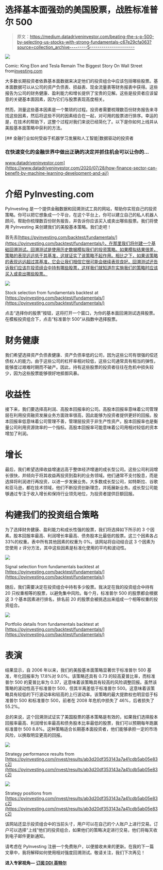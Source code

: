 # 选择基本面强劲的美国股票，战胜标准普尔 500

> 原文：<https://medium.datadriveninvestor.com/beating-the-s-p-500-by-selecting-us-stocks-with-strong-fundamentals-c67e29cfa063?source=collection_archive---------5----------------------->

![](img/99c55ffcd8f296ac0884e25e4c1cb229.png)

Comic: King Elon and Tesla Remain The Biggest Story On Wall Street from[investing.com](https://www.investing.com/news/stock-market-news/comic-king-elon-and-tesla-remain-the-biggest-story-on-wall-street-2077789)

大多数长期投资者依靠基本面数据来决定他们的投资组合中应该包括哪些股票。基本面数据可以从公司的资产负债表、损益表、现金流量表等财务报表中获得。这些报告为公司的财务健康、盈利能力和增长提供了宝贵的见解。这些是投资者应该留意的关键基本面因素，因为它们与股票表现高度相关。

然而，测量这些基本因素是一个繁琐的过程。投资者需要梳理数百份财务报告来寻找这些因素，然后将这些不同的因素结合在一起，对可用的股票进行排序。幸运的是，在技术的帮助下，这整个过程对我们来说已经简化了。以下是你如何上线并从美股基本面策略中获利的方法。

[](https://www.datadriveninvestor.com/2020/07/28/how-finance-sector-can-benefit-by-machine-learning-development-and-ai/) [## 金融行业如何受益于机器学习发展和人工智能|数据驱动的投资者

### 在快速变化的金融世界中做出正确的决定并抓住机会可以让你的…

www.datadriveninvestor.com](https://www.datadriveninvestor.com/2020/07/28/how-finance-sector-can-benefit-by-machine-learning-development-and-ai/) 

# 介绍 PyInvesting.com

PyInvesting 是一个提供金融数据和回溯测试工具的网站，帮助你实现自己的投资策略。你可以把它想象成一个平台，在这个平台上，你可以建立自己的私人机器人顾问，帮助你梳理数百份财务报告，并告诉你应该买入或卖出哪些股票。我们将使用 PyInvesting 来创建我们的美股基本策略。我们走吧！

首先去[https://pyinvesting.com/backtest/fundamentals/](https://pyinvesting.com/backtest/fundamentals/)，在那里我们将创建一个基础回溯测试。回溯测试是使用历史数据模拟我们的投资策略。如果模拟结果很差，策略的表现远远低于其基准，这就证实了该策略不起作用。相比之下，如果该策略的表现远远超过其基准，它会让我们相信它很可能会继续表现良好。回溯测试还告诉我们应该在投资组合中持有哪些股票，这样我们就知道在实施我们的策略时应该买入或卖出哪些股票。

![](img/fb89e1ed991d230db5d9488091ea9d8f.png)

Stock selection from fundamentals backtest at [https://pyinvesting.com/backtest/fundamentals/](https://pyinvesting.com/backtest/fundamentals/)

点击“选择你的股票”按钮，这将打开一个窗口，为你的基本面回溯测试选择股票。在模板投资组合下，点击“标准普尔 500”从指数中选择股票。

# 财务健康

我们希望选择资产负债表健康、资产负债率低的公司，因为这些公司有很强的偿还债权人的能力。由于这些公司的杠杆率相对较低，这些公司通常具有相当的弹性，能够度过艰难时期而不破产。因此，持有这些股票的投资者往往在危机中损失较少，因为这些股票能够很好地抵御风暴。

# 收益性

接下来，我们要选择高利润、高股本回报率的公司。高股本回报率意味着公司管理层在利用投资融资发展业务方面效率很高，因此能够为投资者提供更好的回报。股本回报率低意味着公司管理不善，管理层投资于非生产性资产。股本回报率也是衡量公司利用资源效率的一个指标。高股本回报率可能意味着公司用相对较低的资本增加了利润。

# 增长

最后，我们希望选择收益增速远高于整体经济增速的成长型公司。这些公司利润增长很快，并倾向于将其收益再投资到盈利的业务领域。他们通常不支付股息，而是选择将利润进行再投资，以进一步发展业务。大多数成长型公司，如特斯拉、谷歌和亚马逊，都在技术领域，他们不断投资创新理念，并拓展新业务。成长型公司能够通过专注于收入增长和保持行业领先地位，为投资者提供巨额回报。

# 构建我们的投资组合策略

为了选择财务健康、盈利能力和成长性强的股票，我们将选择如下所示的 3 个因素。股本回报率最高、利润增长率最高、债务股本比最低的股票。这三个因素各占 33%的权重。表中所有其他因素的权重为 0%。该网站将自动结合这 3 个因素为您使用 z 评分方法，其中这些因素是标准化使用的平均和波动性。

![](img/587c4d0fb7553efbe170a4d75091f768.png)

Signal selection from fundamentals backtest at [https://pyinvesting.com/backtest/fundamentals/](https://pyinvesting.com/backtest/fundamentals/)

随后，我们需要决定在投资组合中持有多少股票。我决定在我的投资组合中持有 20 只权重相等的股票，以避免集中风险。每个月，标准普尔 500 的股票都会根据这 3 个基本因素进行排名，排名前 20 的股票会被挑选出来组成一个相等权重的投资组合。

![](img/ccf47375fb5a450d4320e38ad2a70e21.png)

Portfolio details from fundamentals backtest at [https://pyinvesting.com/backtest/fundamentals/](https://pyinvesting.com/backtest/fundamentals/)

# 表演

结果显示，自 2006 年以来，我们的美股基本面策略显著优于标准普尔 500 基准，年化回报率为 17.8%对 9.0%。该策略还具有 0.73 的较高夏普比率，而标准普尔 500 的夏普比率为 0.37，这意味着该策略具有较高的风险调整回报。虽然该策略的波动性高于标准普尔 500，但其半离差低于标准普尔 500。这意味着该策略具有较低的下行波动率和较高的上行波动率。该策略的最大提款权也明显低于标准普尔 500 和标准普尔 500，前者在 2008 年危机中损失了 46%，后者损失了 55.2%。

总的来说，这个回溯测试证实了美国股票的基本策略是有效的，如果我们选择股本回报率最高、利润增长率最高和债务股本比率最低的股票，我们可以预期每年跑赢标准普尔 500 8.8%。这种策略适合长期基本面投资者，他们能够承担一定的市场风险，以换取明显更高的回报。

![](img/7545d40e4eaf4887e80d33bda1e808e2.png)

Strategy performance results from [https://pyinvesting.com/invest/results/ab3d20df353143a7a41cdb5ab05e83c2](https://pyinvesting.com/invest/results/ab3d20df353143a7a41cdb5ab05e83c2)

![](img/660c4f31cab585f303f6e323f820792e.png)

Strategy positions from [https://pyinvesting.com/invest/results/ab3d20df353143a7a41cdb5ab05e83c2](https://pyinvesting.com/invest/results/ab3d20df353143a7a41cdb5ab05e83c2)

该网站还显示投资组合中的当前头寸，用户可以在自己的个人账户上进行交易。订户可以选择“上线”他们的投资组合，如果他们的策略决定进行交易，他们将每天收到电子邮件更新通知。

请考虑在 PyInvesting 注册一个免费账户，以便接收未来的更新。在我的下一篇文章中，我将解释如何使用相对强度回溯测试。敬请关注，我们下次再见！

**进入专家视角—** [**订阅 DDI 英特尔**](https://datadriveninvestor.com/ddi-intel)